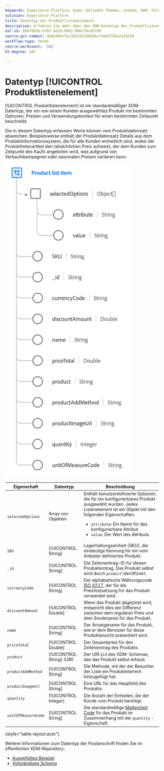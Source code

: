 ```yaml
---
keywords: Experience Platform; home; beliebte Themen; schema; XDM; Felder; Schemas; Schemas; Adresse; xdm:address; Datentyp; Datentyp; Datentyp; Datentyp;
solution: Experience Platform
title: Datentyp des Produktlistenelements
description: Erfahren Sie mehr über den XDM-Datentyp des Produktlistenelements.
exl-id: 056fdb5b-6782-4e29-9d62-90b270c05795
source-git-commit: de8e944cfec3b52d25bb02bcfebe57d6a2a35e39
workflow-type: tm+mt
source-wordcount: '342'
ht-degree: 18%

---
```


# Datentyp [!UICONTROL Produktlistenelement]

[!UICONTROL Produktlistenelement] ist ein standardmäßiger XDM-Datentyp, der ein von einem Kunden ausgewähltes Produkt mit bestimmten Optionen, Preisen und Verwendungskontext für einen bestimmten Zeitpunkt beschreibt.

Die in diesem Datentyp erfassten Werte können vom Produktdatensatz abweichen. Beispielsweise enthält der Produktdatensatz Details aus dem Produktinformationssystem, die für alle Kunden einheitlich sind, wobei der Produktlistenartikel den tatsächlichen Preis aufweist, der dem Kunden zum Zeitpunkt des Kaufs angeboten wird, was aufgrund von Verkaufskampagnen oder saisonalen Preisen variieren kann.

![](../images/data-types/product-list-item.png)

| Eigenschaft | Datentyp | Beschreibung |
| --- | --- | --- |
| `selectedOptions` | Array von Objekten | Enthält benutzerdefinierte Optionen, die für ein konfigurierbares Produkt ausgewählt wurden. Jedes Listenelement ist ein Objekt mit den folgenden Eigenschaften:<ul><li>`attribute`: Ein Name für das konfigurierbare Attribut.</li><li>`value`: Der Wert des Attributs.</li></ul> |
| `SKU` | [!UICONTROL String] | Lagerhaltungseinheit (SKU), die eindeutige Kennung für ein vom Anbieter definiertes Produkt. |
| `_id` | [!UICONTROL String] | Die Zeileneintrag-ID für diesen Produkteintrag. Das Produkt selbst wird durch `product` identifiziert. |
| `currencyCode` | [!UICONTROL String] | Der alphabetische Währungscode [ISO 4217](https://www.iso.org/iso-4217-currency-codes.html), der für die Preisfestsetzung für das Produkt verwendet wird. |
| `discountAmount` | [!UICONTROL Double] | Wenn das Produkt abgezinst wird, entspricht dies der Differenz zwischen dem regulären Preis und dem Sonderpreis für das Produkt. |
| `name` | [!UICONTROL String] | Der Anzeigename für das Produkt, wie er dem Benutzer für diese Produktansicht präsentiert wird. |
| `priceTotal` | [!UICONTROL Double] | Der Gesamtpreis für den Zeileneintrag des Produkts. |
| `product` | [!UICONTROL String] (URI) | Der URI `$id` des XDM-Schemas, das das Produkt selbst erfasst. |
| `productAddMethod` | [!UICONTROL String] | Die Methode, mit der der Besucher der Liste ein Produktelement hinzugefügt hat. |
| `productImageUrl` | [!UICONTROL String] | Eine URL für das Hauptbild des Produkts. |
| `quantity` | [!UICONTROL Integer] | Die Anzahl der Einheiten, die der Kunde vom Produkt benötigt. |
| `unitOfMeasureCode` | [!UICONTROL String] | Die standardmäßige [Maßeinheit Code](https://ucum.org/ucum) für das Produkt im Zusammenhang mit der `quantity` -Eigenschaft. |

{style="table-layout:auto"}

Weitere Informationen zum Datentyp der Postanschrift finden Sie im öffentlichen XDM-Repository:

* [Ausgefülltes Beispiel](https://github.com/adobe/xdm/blob/master/components/datatypes/productlistitem.example.1.json)
* [Vollständiges Schema](https://github.com/adobe/xdm/blob/master/components/datatypes/productlistitem.schema.json)
